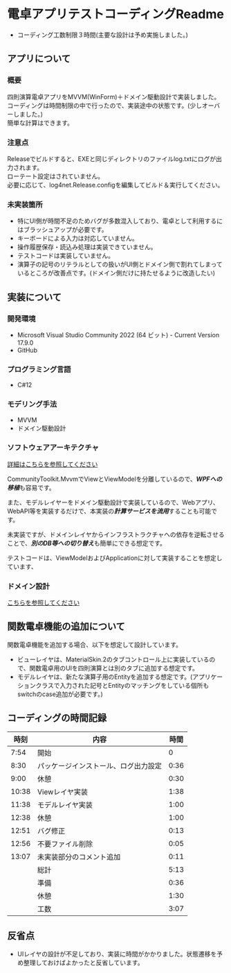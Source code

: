 # 電卓アプリテストコーディングReadme

- コーディング工数制限３時間(主要な設計は予め実施しました。)

## アプリについて

### 概要

四則演算電卓アプリをMVVM(WinForm)＋ドメイン駆動設計で実装しました。<br/>
コーディングは時間制限の中で行ったので、実装途中の状態です。(少しオーバーしました。)<br/>
簡単な計算はできます。

### 注意点

Releaseでビルドすると、EXEと同じディレクトリのファイルlog.txtにログが出力されます。<br/>
ローテート設定はされていません。<br/>
必要に応じて、log4net.Release.configを編集してビルド＆実行してください。

### 未実装箇所

- 特にUI側が時間不足のためバグが多数混入しており、電卓として利用するにはブラッシュアップが必要です。
- キーボードによる入力は対応していません。
- 操作履歴保存・読込み処理は実装できていません。
- テストコードは実装していません。
- 演算子の記号のリテラルとしての扱いがUI側とドメイン側で割れてしまっているところが改善点です。(ドメイン側だけに持たせるように改造したい)

## 実装について

### 開発環境

- Microsoft Visual Studio Community 2022 (64 ビット) - Current Version 17.9.0
- GitHub

### プログラミング言語

- C#12

### モデリング手法

- MVVM
- ドメイン駆動設計

### ソフトウェアアーキテクチャ

[詳細はこちらを参照してください](https://github.com/ANorimu/Calculator/wiki/%E3%82%BD%E3%83%95%E3%83%88%E3%82%A6%E3%82%A7%E3%82%A2%E3%82%A2%E3%83%BC%E3%82%AD%E3%83%86%E3%82%AF%E3%83%88)

CommunityToolkit.MvvmでViewとViewModelを分離しているので、***WPFへの移植***も容易です。

また、モデルレイヤーをドメイン駆動設計で実装しているので、Webアプリ、WebAPI等を実装するだけで、本実装の***計算サービスを流用***することも可能です。

未実装ですが、ドメインレイヤからインフラストラクチャへの依存を逆転させることで、***別のDB等への切り替え***も簡単にできる想定です。

テストコードは、ViewModelおよびApplicationに対して実装することを想定しています、

### ドメイン設計

[こちらを参照してください](https://github.com/ANorimu/Calculator/wiki/%E3%83%89%E3%83%A1%E3%82%A4%E3%83%B3%E8%A8%AD%E8%A8%88)

## 関数電卓機能の追加について

関数電卓機能を追加する場合、以下を想定して設計しています。

- ビューレイヤは、MaterialSkin.2のタブコントロール上に実装しているので、関数電卓用のUIを四則演算とは別のタブに追加する想定です。
- モデルレイヤは、新たな演算子用のEntityを追加する想定です。(アプリケーションクラスで入力された記号とEntityのマッチングをしている個所もswitchのcase追加が必要です。)

## コーディングの時間記録

| 時刻    | 内容                 | 時間   |
|-------|--------------------|------|
| 7:54  | 開始                 | 0    |
| 8:30  | パッケージインストール、ログ出力設定 | 0:36 |
| 9:00  | 休憩                 | 0:30 |
| 10:38 | Viewレイヤ実装          | 1:38 |
| 11:38 | モデルレイヤ実装           | 1:00 |
| 12:38 | 休憩                 | 1:00 |
| 12:51 | バグ修正               | 0:13 |
| 12:56 | 不要ファイル削除           | 0:05 |
| 13:07 | 未実装部分のコメント追加       | 0:11 |
|       | 総計                 | 5:13 |
|       | 準備                 | 0:36 |
|       | 休憩                 | 1:30 |
|       | 工数                 | 3:07 |

## 反省点

- UIレイヤの設計が不足しており、実装に時間がかかりました。状態遷移を予め整理しておけばよかったと反省しています。
